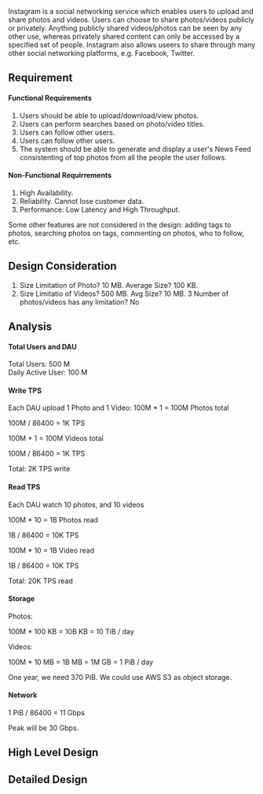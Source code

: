 
Instagram is a social networking service which enables users to upload and share photos and videos. Users can choose to share photos/videos publicly or privately. Anything publicly shared videos/photos can be seen by any other use, whereas privately shared content can only be accessed by a specified set of people. Instagram also allows useers to share through many other social networking platforms, e.g. Facebook, Twitter.

## Requirement

#### Functional Requirements

1. Users should be able to upload/download/view photos.
2. Users can perform searches based on photo/video titles.
3. Users can follow other users.
4. Users can follow other users.
5. The system should be able to generate and display a user's News Feed consistenting of top photos from all the people the user follows.

#### Non-Functional Requirrements
1. High Availability.
2. Reliability. Cannot lose customer data.
3. Performance: Low Latency and High Throughput.

Some other features are not considered in the design: adding tags to photos, searching photos on tags, commenting on photos, who to follow, etc.

## Design Consideration

1. Size Limitation of Photo? 10 MB. Average Size? 100 KB.
2. Size Limitatio of Videos? 500 MB. Avg Size? 10 MB.
3 Number of photos/videos has any limitation? No

## Analysis

#### Total Users and DAU

Total Users: 500 M  
Daily Active User: 100 M

#### Write TPS

Each DAU upload 1 Photo and 1 Video:
100M * 1 = 100M Photos total

100M / 86400 = 1K TPS

100M * 1 = 100M Videos total

100M / 86400 = 1K TPS

Total: 2K TPS write

#### Read TPS

Each DAU watch 10 photos, and 10 videos

100M * 10 = 1B Photos read

1B / 86400 = 10K TPS

100M * 10 = 1B Video read

1B / 86400 = 10K TPS

Total: 20K TPS read

#### Storage

Photos:

100M * 100 KB = 10B KB = 10 TiB / day

Videos:

100M * 10 MB = 1B MB = 1M GB = 1 PiB / day

One year, we need 370 PiB. We could use AWS S3 as object storage.

#### Network

1 PiB / 86400 = 11 Gbps

Peak will be 30 Gbps.

## High Level Design


## Detailed Design



